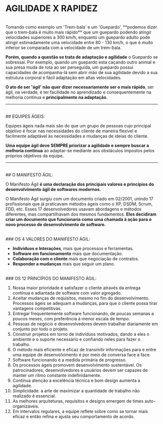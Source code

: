 # AGILIDADE X RAPIDEZ
<br>
Tomando como exemplo um 'Trem-bala' e um 'Guepardo', **podemos dizer que o trem-bala é muito mais rápido** que um guepardo podendo atingir velocidades superiores a 300 km/h, enquanto um guepardo adulto pode atingir estimadamente uma velocidade entre 80 - 130 km/h, o que é muito inferior se comparada com a velocidade de um trem-bala.

**Porém, quando a questão se trata de adaptação e agilidade** o Guepardo se sobressai. Por exemplo, quando um guepardo esta caçando outro animal e sua presa muda de rota ao ser perseguida, um guepardo possui capacidades de acompanha-lá sem abrir mão de sua agilidade devido a sua estrutura corporal e fácil adaptação em altas velocidades.

**O ato de ser 'ágil' não quer dizer necessariamente ser o mais rápido**, ser ágil, na verdade, é ter facilidade no aprendizado e consequentemente na melhoria continua e **principalmente na adaptação**.

---
<br>
## EQUIPES ÁGEIS:

Equipes ágeis nada mais são do que um grupo de pessoas cujo principal objetivo é focar nas necessidades do cliente de maneira flexível e facilmente adaptável às necessidades e mudanças de ideias do cliente.

**Uma equipe ágil deve SEMPRE priorizar a agilidade e sempre buscar a melhoria continua** ao adaptar-se mediante aos obstáculos impostos pelos próprios objetivos da equipe.
___
<br>
## O MANIFESTO ÁGIL:

O Manifesto Ágil **é uma declaração dos principais valores e princípios do desenvolvimento ágil de softwares modernos.**

O Manifesto  Ágil surgiu com um documento criado em 02/2001, unindo 17 profissionais que já praticavam métodos ágeis como o XP, DSDM, Scrum, FDD, etc. Esses 17 desenvolvedores usavam abordagens e métodos diferentes, mas compartilhavam dos mesmos fundamentos. **Eles decidiram criar um documento que funcionaria como uma chamada à ação para o novo processo de desenvolvimento de software.**

<br>
### OS 4 VALORES DO MANIFESTO ÁGIL:

- **Indivíduos e Interações**, mais que processos e ferramentas.
- **Software em funcionamento** mais que documentação.
- **Colaboração com o cliente** mais que negociação de contratos.
- **Responder a mudanças** mais que seguir um plano.
<br>
### OS 12 PRINCÍPIOS DO MANIFESTO ÁGIL:

1.  Nossa maior prioridade é satisfazer o cliente através da entrega contínua e adiantada de software com valor agregado.
2.  Aceitar mudanças de requisitos, mesmo no fim do desenvolvimento. Processos ágeis se adequam a mudanças, para que o cliente possa tirar vantagens competitivas.
3.  Entregar frequentemente software funcionando, de poucas semanas a poucos meses, com preferência à menor escala de tempo.
4.   Pessoas de negócio e desenvolvedores devem trabalhar diariamente em conjunto por todo o projeto.
5.  Construir projetos em torno de indivíduos motivados, dando a eles o ambiente e o suporte necessário e confiando neles para fazer o trabalho.
6.  O método mais eficiente e eficaz de transmitir informações para e entre uma equipe de desenvolvimento é por meio de conversa face a face.
7.  Software funcionando é a medida primária de progresso.
8.  Os processos ágeis promovem desenvolvimento sustentável. Os patrocinadores, desenvolvedores e usuários devem ser capazes de manter um ritmo constante indefinidamente.
9.  Contínua atenção a excelência técnica e bom design aumenta a agilidade.
10.  Simplicidade: a arte de maximizar a quantidade de trabalho não realizado é essencial.
11.  As melhores arquiteturas, requisitos e designs emergem de times auto-organizáveis.
12.  Em intervalos regulares, a equipe reflete sobre como se tornar mais eficaz e então refina e ajusta seu comportamento de acordo.

